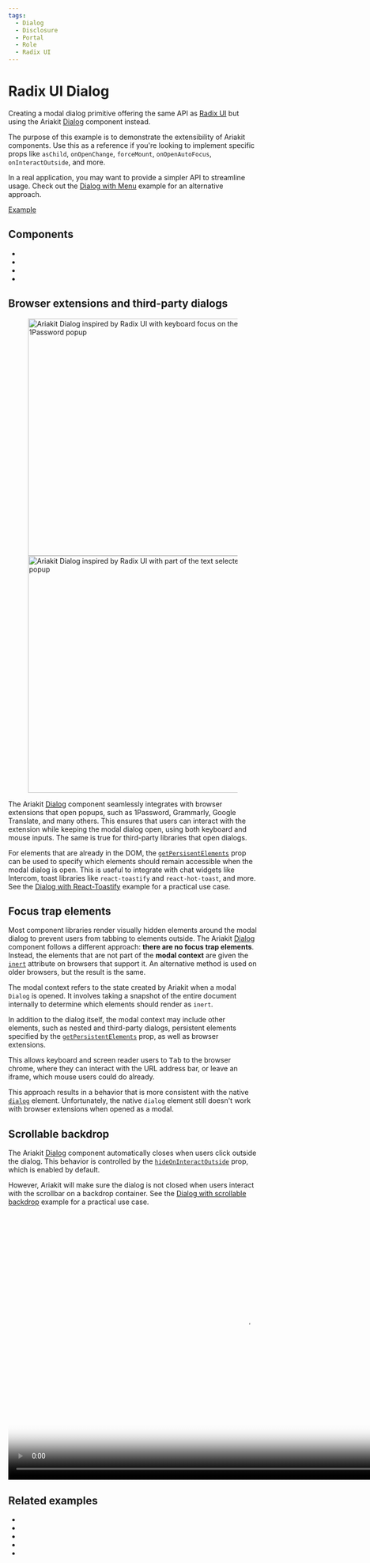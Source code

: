 ```yaml
---
tags:
  - Dialog
  - Disclosure
  - Portal
  - Role
  - Radix UI
---
```


# Radix UI Dialog

<div data-description>

Creating a modal dialog primitive offering the same API as <a href="https://www.radix-ui.com">Radix UI</a> but using the Ariakit <a href="/components/dialog">Dialog</a> component instead.

</div>

<div data-tags></div>

<aside data-type="note" title="Note">

The purpose of this example is to demonstrate the extensibility of Ariakit components. Use this as a reference if you're looking to implement specific props like `asChild`, `onOpenChange`, `forceMount`, `onOpenAutoFocus`, `onInteractOutside`, and more.

In a real application, you may want to provide a simpler API to streamline usage. Check out the [Dialog with Menu](/examples/dialog-menu) example for an alternative approach.

</aside>

<a href="./index.tsx" data-playground>Example</a>

## Components

<div data-cards="components">

- [](/components/dialog)
- [](/components/disclosure)
- [](/components/portal)
- [](/components/role)

</div>

## Browser extensions and third-party dialogs

<figure data-media data-wide>

<img src="/media/dialog-radix-1password.png" width="640" height="480" alt="Ariakit Dialog inspired by Radix UI with keyboard focus on the username input showing the 1Password popup" />
<img src="/media/dialog-radix-google-translate.png" width="640" height="480" alt="Ariakit Dialog inspired by Radix UI with part of the text selected showing the Google Translate popup" />

</figure>

The Ariakit [Dialog](/components/dialog) component seamlessly integrates with browser extensions that open popups, such as 1Password, Grammarly, Google Translate, and many others. This ensures that users can interact with the extension while keeping the modal dialog open, using both keyboard and mouse inputs. The same is true for third-party libraries that open dialogs.

For elements that are already in the DOM, the [`getPersisentElements`](/reference/dialog#getpersistentelements) prop can be used to specify which elements should remain accessible when the modal dialog is open. This is useful to integrate with chat widgets like Intercom, toast libraries like `react-toastify` and `react-hot-toast`, and more. See the [Dialog with React-Toastify](/examples/dialog-react-toastify) example for a practical use case.

## Focus trap elements

Most component libraries render visually hidden elements around the modal dialog to prevent users from tabbing to elements outside. The Ariakit [Dialog](/components/dialog) component follows a different approach: **there are no focus trap elements**. Instead, the elements that are not part of the **modal context** are given the [`inert`](https://developer.mozilla.org/en-US/docs/Web/HTML/Global_attributes/inert) attribute on browsers that support it. An alternative method is used on older browsers, but the result is the same.

<aside data-type="note" title="What's the modal context?">

The modal context refers to the state created by Ariakit when a modal `Dialog` is opened. It involves taking a snapshot of the entire document internally to determine which elements should render as `inert`.

In addition to the dialog itself, the modal context may include other elements, such as nested and third-party dialogs, persistent elements specified by the [`getPersistentElements`](/reference/dialog#getpersistentelements) prop, as well as browser extensions.

</aside>

This allows keyboard and screen reader users to <kbd>Tab</kbd> to the browser chrome, where they can interact with the URL address bar, or leave an iframe, which mouse users could do already.

This approach results in a behavior that is more consistent with the native [`dialog`](https://developer.mozilla.org/en-US/docs/Web/HTML/Element/dialog) element. Unfortunately, the native `dialog` element still doesn't work with browser extensions when opened as a modal.

## Scrollable backdrop

The Ariakit [Dialog](/components/dialog) component automatically closes when users click outside the dialog. This behavior is controlled by the [`hideOnInteractOutside`](/reference/dialog#hideoninteractoutside) prop, which is enabled by default.

However, Ariakit will make sure the dialog is not closed when users interact with the scrollbar on a backdrop container. See the [Dialog with scrollable backdrop](/examples/dialog-backdrop-scrollable) example for a practical use case.

<video gif="true" data-large src="/media/dialog-backdrop-scrollable.mp4" poster="/media/dialog-backdrop-scrollable.jpg" width="960" height="540"></video>

## Related examples

<div data-cards="examples">

- [](/examples/combobox-radix)
- [](/examples/dialog-backdrop-scrollable)
- [](/examples/dialog-menu)
- [](/examples/dialog-hide-warning)
- [](/examples/dialog-react-toastify)

</div>
